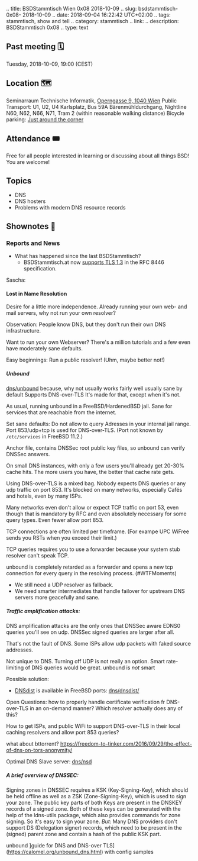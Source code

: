 .. title: BSDStammtisch Wien 0x08 2018-10-09
.. slug: bsdstammtisch-0x08- 2018-10-09
.. date: 2018-09-04 16:22:42 UTC+02:00
.. tags: stammtisch, show and tell
.. category: stammtisch
.. link: 
.. description: BSDStammtisch 0x08
.. type: text


## Past meeting 🗓
Tuesday, 2018-10-09, 19:00 (CEST)

## Location 🗺
Seminarraum Technische Informatik, [Operngasse 9, 1040 Wien](https://www.openstreetmap.org/node/419270986#map=18/48.19964/16.36698&layers=C) Public Transport: U1, U2, U4 Karlsplatz, Bus 59A Bärenmühldurchgang, Nightline N60, N62, N66, N71, Tram 2 (within reasonable walking distance) Bicycle parking: [Just around the corner](https://www.openstreetmap.org/node/419270986#map=18/48.19964/16.36698&layers=C)

## Attendance 🎟
Free for all people interested in learning or discussing about all things BSD! You are welcome!


## Topics
- DNS
- DNS hosters
- Problems with modern DNS resource records


## Shownotes 📝

### Reports and News
- What has happened since the last BSDStammtisch?
    - BSDStammtisch.at now [supports TLS 1.3](https://www.ssllabs.com/ssltest/analyze.html?d=bsdstammtisch.at) in the RFC 8446 specification.

Sascha:
#### Lost in Name Resolution
Desire for a little more independence.
Already running your own web- and mail servers, why not run your own resolver?

Observation:
People know DNS, but they don't run their own DNS infrastructure.

Want to run your own Webserver?
There's a million tutorials and a few even have moderately sane defaults.

Easy beginnings:
Run a public resolver! (Uhm, maybe better not!)



##### Unbound
[dns/unbound](https://www.freshports.org/dns/unbound/)
because, why not
usually works fairly well
usually sane by default
Supports DNS-over-TLS
It's made for that, except when it's not.

As usual, running unbound in a FreeBSD/HardenedBSD jail.
Sane for services that are reachable from the internet.

Set sane defaults:
Do not allow to query Adresses in your internal jail range.
Port 853/udp+tcp is used for DNS-over-TLS. (Port not known by `/etc/services` in FreeBSD 11.2.)

Anchor file, contains DNSSec root public key files, so unbound can verify DNSSec answers.

On small DNS instances, with only a few users you'll already get 20-30% cache hits. The more users you have, the better that cache rate gets.


Using DNS-over-TLS is a mixed bag.
Nobody expects DNS queries or any udp traffic on port 853. It's blocked on many networks, especially Cafés and hotels, even by many ISPs.

Many networks even don't allow or expect TCP traffic on port 53, even though that is mandatory by RFC and even absolutely necessary for some query types.
Even fewer allow port 853.

TCP connections are often limited per timeframe. (For exampe UPC WiFree sends you RSTs when you exceed their limit.)

TCP queries requires you to use a forwarder because your system stub resolver can't speak TCP.

unbound is completely retarded as a forwarder and opens a new tcp connection for every query in the resolving process. (#WTFMoments)


- We still need a UDP resolver as fallback.
- We need smarter intermediates that handle failover for upstream DNS servers more geacefully and sane.


##### Traffic amplification attacks:
DNS amplification attacks are the only ones that DNSSec aware EDNS0 queries you'll see on udp. DNSSec signed queries are larger after all.

That's not the fault of DNS.
Some ISPs allow udp packets with faked source addresses.

Not unique to DNS.
Turning off UDP is not really an option.
Smart rate-limiting of DNS queries would be great.
unbound is *not* smart

Possible solution:
- [DNSdist](https://dnsdist.org/) is available in FreeBSD ports: [dns/dnsdist/](https://www.freshports.org/dns/dnsdist/)


Open Questions:
how to properly handle certificate verification fr DNS-over-TLS in an on-demand manner?
Which resolver actually does any of this?

How to get ISPs, and public WiFi to support DNS-over-TLS in their local caching resolvers and allow port 853 queries?

what about bttorrent?
https://freedom-to-tinker.com/2016/09/29/the-effect-of-dns-on-tors-anonymity/

Optimal DNS Slave server: [dns/nsd](https://www.freshports.org/dns/nsd/)


##### A brief overview of DNSSEC:

Signing zones in DNSSEC requires a KSK (Key-Signing-Key), which should be held offline as well as a ZSK (Zone-Signing-Key), which is used to sign your zone. The public key parts of both Keys are present in the DNSKEY records of a signed zone.
Both of these keys can be generated with the help of the ldns-utils package, which also provides commands for zone signing. So it's easy to sign your zone.
*But*: Many DNS providers don't support DS (Delegation signer) records, which need to be present in the (signed) parent zone and contain a hash of the public KSK part.

unbound ]guide for DNS and DNS-over TLS](https://calomel.org/unbound_dns.html) with config samples

